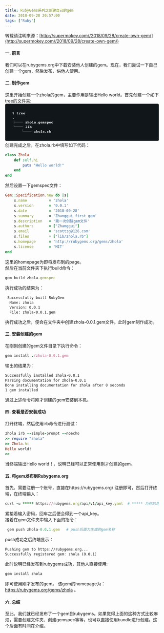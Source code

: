 ```yaml
---
title: RubyGems系列之创建自己的gem
date: 2018-09-28 20:57:00
tags: ["Ruby"]
---
```

转载请注明来源：[http://supermokey.com//2018/09/28/create-own-gem/](http://supermokey.com//2018/09/28/create-own-gem/)
#### 一. 前言
我们可以在rubygems.org中下载安装他人创建的gem。现在，我们尝试一下自己创建一个gem，然后发布，供他人使用。

#### 二. 制作gem
这里开始创建一个zhola的gem，主要作用是输出Hello world。首先创建一个如下tree的文件夹:
![tree](https://raw.githubusercontent.com/ScottZg/MarkDownResource/master/gems/foldertree.png)
创建完成之后，在zhola.rb中填写如下代码：
```ruby
class Zhola
    def self.hi
        puts "Hello world!"
    end
end
```
然后设置一下gemspec文件：
```ruby
Gem::Specification.new do |s|
    s.name          = 'zhola'
    s.version       = '0.0.1'
    s.date          = '2018-09-28'
    s.summary       = 'Zhanggui first gem'
    s.description   = '第一次创建gem文件'
    s.authors       = ["Zhanggui"]
    s.email         = 'scottzg@126.com'
    s.files         = ["lib/zhola.rb"]
    s.homepage      = 'http://rubygems.org/gems/zhola'
    s.license       = 'MIT'
end
```
这里的homepage为即将发布到的page。   
然后在当前文件夹下执行build命令：
```ruby
gem build zhola.gemspec
```
执行成功的结果为：
```
 Successfully built RubyGem
  Name: zhola
  Version: 0.0.1
  File: zhola-0.0.1.gem
```
执行成功之后，便会在文件夹中创建zhola-0.0.1.gem文件。此时gem制作成功。
#### 三. 安装创建的gem
在刚刚创建的gem文件目录下执行命令：
```ruby
gem install ./zhola-0.0.1.gem
```
输出的结果为：
```
Successfully installed zhola-0.0.1
Parsing documentation for zhola-0.0.1
Done installing documentation for zhola after 0 seconds
1 gem installed
```
通过上述命令将刚才创建的gem安装到本机。   

#### 四. 查看是否安装成功
打开终端，然后使用irb命令进行测试：
```ruby
zhola irb --simple-prompt --noecho
>> require "zhola"
>> Zhola.hi
Hello world!
>>
```
当终端输出Hello world！，说明已经可以正常使用刚才创建的gem。

#### 五. 将gem发布到Rubygems.org
首先，需要注册一个账号，直接在https://rubygems.org/ 注册即可，然后打开终端，在终端输入：
```ruby 
curl -u ***** https://rubygems.org/api/v1/api_key.yaml  # ***** 为你的用户名
```
紧接着输入密码，回车之后便会得到一个api_key。  
接着在gem文件夹中输入下面的指令：
```ruby
 gem push zhola-0.0.1.gem   # push后面为生成的gem名称
```
push成功之后终端显示：
```
Pushing gem to https://rubygems.org...
Successfully registered gem: zhola (0.0.1)
```
此时说明已经发布到rubygems成功，其他人直接使用:
```ruby
gem install zhola
```
即可使用刚才发布的gem。 该gem的homepage为：https://rubygems.org/gems/zhola 。

#### 六. 总结
至此，我们就已经发布了一个gem到rubygems。如果觉得上面的这种方式比较麻烦，需要创建文件夹、创建gemspec等等，也可以直接使用bundle进行创建。这个后面有时间在介绍。


